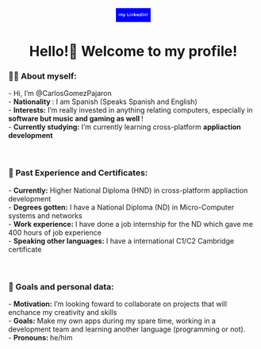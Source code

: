 <div align="center">                            </div>



<div align="center">



  
<a href="https://www.linkedin.com/in/carlosgomezpajaron/">

<img  style= "width: 5em; height: 2em;" src="https://github.com/CarlosGomezPajaron/CarlosGomezPajaron/blob/main/linkedinbutton.png"/>
  
</a>


</div>
<h1 align="center"> Hello!👋 Welcome to my profile! </h1> 

<h3> 👩‍💻 About myself: </h3>
-  Hi, I’m @CarlosGomezPajaron <br>
-   <strong> Nationality  </strong>: I am Spanish (Speaks Spanish and English) <br>
-   <strong> Interests:</strong>  I’m really invested in anything relating computers, especially in <strong> software but music and gaming as well </strong>! <br>
-   <strong>Currently studying:</strong> I’m currently learning cross-platform <strong> appliaction development </strong> 

<br>
<br>
<br>

<h3> 🔭 Past Experience and Certificates: </h3> 
-   <strong>Currently:</strong> Higher National Diploma (HND) in cross-platform appliaction development  <br>
-  <strong> Degrees gotten:</strong> I have a National Diploma (ND) in Micro-Computer systems and networks <br>
-   <strong>Work experience:</strong> I have done a job internship for the ND which gave me 400 hours of job experience <br>
-   <strong>Speaking other languages:</strong> I have a international C1/C2 Cambridge certificate 

<br>
<br>
<br>

<h3> 💞️ Goals and personal data: </h3> 
-  <strong>Motivation:</strong> I’m looking foward to collaborate on projects that will enchance my creativity and skills <br>
-  <strong>Goals:</strong> Make my own apps during my spare time, working in a development team and learning another language (programming or not). <br>
-  <strong> Pronouns: </strong> he/him <br>


